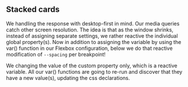## Stacked cards

We handling the response with desktop-first in mind. Our media queries catch other screen resolution.
The idea is that as the window shrinks, instead of assigning separate settings, we rather reactive the individual global property(s). Now in addition to assigning the variable by using the var() function in our Flexbox configuration, below we do that reactive modification of `--spacing` per breakpoint!

We changing the value of the custom property only, which is a reactive variable. All our var() functions are going to re-run and discover that they have a new value(s), updating the css declarations.
